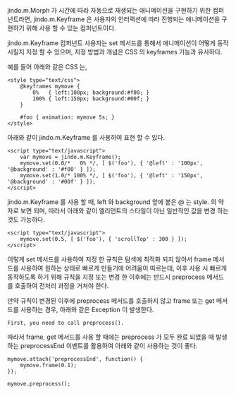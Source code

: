 jindo.m.Morph 가 시간에 따라 자동으로 재생되는 애니메이션을 구현하기 위한 컴퍼넌트라면, jindo.m.Keyframe 은 사용자의 인터랙션에 따라 진행되는 애니메이션을 구현하기 위해 사용 할 수 있는 컴퍼넌트이다.

jindo.m.Keyframe 컴퍼넌트 사용자는 set 메서드를 통해서 애니메이션이 어떻게 동작시킬지 지정 할 수 있으며,
지정 방법과 개념은 CSS 의 keyframes 기능과 유사하다.

예를 들어 아래와 같은 CSS 는,

	<style type="text/css">
		@keyframes mymove {
			0%   { left:100px; background:#f00; }
			100% { left:150px; background:#00f; }
		}

		#foo { animation: mymove 5s; }
	</style>

아래와 같이 jindo.m.Keyframe 를 사용하여 표현 할 수 있다.

	<script type="text/javascript">
		var mymove = jindo.m.Keyframe();
		mymove.set(0.0/*   0% */, [ $('foo'), { '@left' : '100px', '@background' : '#f00' } ]);
		mymove.set(1.0/* 100% */, [ $('foo'), { '@left' : '150px', '@background' : '#00f' } ]);
	</script>

jindo.m.Keyframe 를 사용 할 때, left 와 background 앞에 붙은 @ 는 style. 의 약자로 보면 되며,
따라서 아래와 같이 엘리먼트의 스타일이 아닌 일반적인 값을 변경 하는 것도 가능하다.

	<script type="text/javascript">
		mymove.set(0.5, [ $('foo'), { 'scrollTop' : 300 } ]);
	</script>

이렇게 set 메서드를 사용하여 지정 한 규칙은 탐색에 최적화 되지 않아서
frame 메서드를 사용하여 원하는 상태로 빠르게 만들기에 어려움이 따르는데,
이후 사용 시 빠르게 동작하도록 하기 위해 규칙을 지정 또는 변경 한 이후에는
반드시 preprocess 메서드를 호출하여 전처리 과정을 거쳐야 한다.

만약 규칙이 변경된 이후에 preprocess 메서드를 호출하지 않고 frame 또는 get 메서드를 사용하는 경우,
아래와 같은 Exception 이 발생한다.

	First, you need to call preprocess().

따라서 frame, get 메서드를 사용 할 때에는 preprocess 가 모두 완료 되었을 때 발생하는
preprocessEnd 이벤트를 활용하여 아래와 같이 사용하는 것이 좋다.

	mymove.attach('preprocessEnd', function() {
		mymove.frame(0.1);
	});

	mymove.preprocess();
